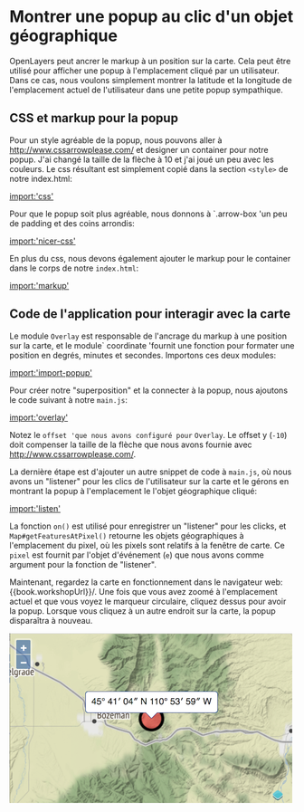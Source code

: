 # Montrer une popup au clic d'un objet géographique

OpenLayers peut ancrer le markup à un position sur la carte. Cela peut être utilisé pour afficher une popup à l'emplacement cliqué par un utilisateur. Dans ce cas, nous voulons simplement montrer la latitude et la longitude de l'emplacement actuel de l'utilisateur dans une petite popup sympathique.

## CSS et markup pour la popup

Pour un style agréable de la popup, nous pouvons aller à http://www.cssarrowplease.com/ et designer un container pour notre popup. J'ai changé la taille de la flèche à 10 et j'ai joué un peu avec les couleurs. Le css résultant est simplement copié dans la section `<style>` de notre index.html:

[import:'css'](../../../src/en/examples/basics/popup.html)

Pour que le popup soit plus agréable, nous donnons à `.arrow-box 'un peu de padding et des coins arrondis:

[import:'nicer-css'](../../../src/en/examples/basics/popup.html)

En plus du css, nous devons également ajouter le markup pour le container dans le corps de notre `index.html`:

[import:'markup'](../../../src/en/examples/basics/popup.html)

## Code de l'application pour interagir avec la carte

Le module `Overlay` est responsable de l'ancrage du markup à une position sur la carte, et le module` coordinate 'fournit une fonction pour formater une position en degrés, minutes et secondes. Importons ces deux modules:

[import:'import-popup'](../../../src/en/examples/basics/popup.js)

Pour créer notre "superposition" et la connecter à la popup, nous ajoutons le code suivant à notre `main.js`:

[import:'overlay'](../../../src/en/examples/basics/popup.js)

Notez le `offset 'que nous avons configuré pour` `Overlay`. Le offset y (`-10`) doit compenser la taille de la flèche que nous avons fournie avec http://www.cssarrowplease.com/.

La dernière étape est d'ajouter un autre snippet de code à `main.js`, où nous avons un "listener" pour les clics de l'utilisateur sur la carte et le gérons en montrant la popup à l'emplacement le l'objet géographique cliqué:

[import:'listen'](../../../src/en/examples/basics/popup.js)

La fonction `on()` est utilisé pour enregistrer un "listener" pour les clicks, et `Map#getFeaturesAtPixel()` retourne les objets géographiques à l'emplacement du pixel, où les pixels sont relatifs à la fenêtre de carte. Ce `pixel` est fournit par l'objet d'événement (`e`) que nous avons comme argument pour la fonction de "listener".

Maintenant, regardez la carte en fonctionnement dans le navigateur web: {{book.workshopUrl}}/. Une fois que vous avez zoomé à l'emplacement actuel et que vous voyez le marqueur circulaire, cliquez dessus pour avoir la popup. Lorsque vous cliquez à un autre endroit sur la carte, la popup disparaîtra à nouveau.

![Une carte avec un popup a l'emplacement de notre position](popup.png)
